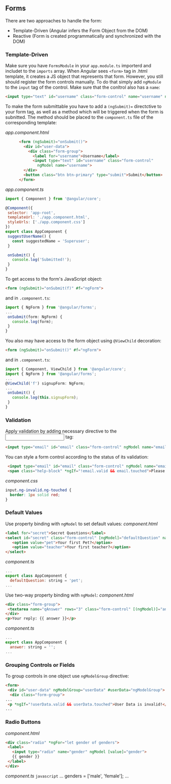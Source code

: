 ## Forms
There are two approaches to handle the form:
- Template-Driven (Angular infers the Form Object from the DOM)
- Reactive (Form is created programmatically and synchronized with the DOM)

### Template-Driven
Make sure you have `FormsModule` in your `app.module.ts` importerd and includet to the `imports` array. When
Angular sees `<form>` tag in .html template, it creates a JS object that represents that form. However, you
still should register the form controls manually. To do that simply add `ngModule` to the `input` tag of the
control. Make sure that the conltrol also has a `name`:
```html
<input type="text" id="username" class="form-control" name="username" ngModel>
```
To make the form submittable you have to add a `(ngSubmit)=` directctive to your form tag, as well as
a method which will be triggered when the form is subnitted. The method should be placed to the `component.ts` 
file of the corresponding template:

*app.component.html*
```html
      <form (ngSubmit)="onSubmit()">
        <div id="user-data">
          <div class="form-group">
            <label for="username">Username</label>
            <input type="text" id="username" class="form-control"
              ngModel name="username">
        </div>
        <button class="btn btn-primary" type="submit">Submit</button>
      </form>
 ```
 *app.component.ts*
 ```javascript
 import { Component } from '@angular/core';

@Component({
  selector: 'app-root',
  templateUrl: './app.component.html',
  styleUrls: ['./app.component.css']
})
export class AppComponent {
  suggestUserName() {
    const suggestedName = 'Superuser';
  }

  onSubmit() {
    console.log('Submitted!');
  }
}
```
To get access to the form's JavaScript object:
```html
<form (ngSubmit)="onSubmit(f)" #f="ngForm">
```
and in `.component.ts`:
```javascript
import { NgForm } from '@angular/forms';
...
 onSubmit(form: NgForm) {
   console.log(form);
 }
}
```
You also may have access to the form object using `@ViewChild` decoration:
```html
<form (ngSubmit)="onSubmit()" #f="ngForm">
```
and in `.component.ts`:
```javascript
import { Component, ViewChild } from '@angular/core';
import { NgForm } from '@angular/forms';
...
@ViewChild('f') signupForm: NgForm;
...
 onSubmit() {
   console.log(this.signupForm);
 }
}
```
### Validation
Apply validation by adding necessary directive to the <input> tag:
```html
<input type="email" id="email" class="form-control" ngModel name="email" required email />
```
You can style a form control according to the status of its validation:
```html
 <input type="email" id="email" class="form-control" ngModel name="email" required email #email="ngModel"/>
 <span class="help-block" *ngIf="!email.valid && email.touched">Please enter your email</span>
```
*component.css*
```css
input.ng-invalid.ng-touched {
  border: 1px solid red;
}
```
### Default Values
Use property binding with `ngModel` to set default values:
*component.html*
```html
<label for="secret">Secret Questions</label>
<select id="secret" class="form-control" [ngModel]="defaultQuestion" name="secret" email>
   <option value="pet">Your first Pet?</option>
   <option value="teacher">Your first teacher?</option>
</select>
```
*component.ts*
```javascript
...
export class AppComponent {
  defaultQuestion: string = 'pet';
...
```
Use two-way property binding with `ngModel`:
*component.html*
```html
<div class="form-group">
 <textarea name="qAnswer" rows="3" class="form-control" [(ngModel)]="answer"></textarea>
</div>
<p>Your reply: {{ answer }}</p>
```
*component.ts*
```javascript
...
export class AppComponent {
  answer: string = '';
...
```
### Grouping Controls or Fields
To group controls in one object use `ngModelGroup` directive:
```html
<form>
 <div id="user-data" ngModelGroup="userData" #userData="ngModelGroup">
  <div class="form-group">
...
 <p *ngIf="!userData.valid && userData.touched">User Data is invalid!</p>
...
```
### Radio Buttons
*component.html*
```html
<div class="radio" *ngFor="let gender of genders">
 <label>
   <input type="radio" name="gender" ngModel [value]="gender">
   {{ gender }}
 </label>
</div>
```
*component.ts*
```javascript```
...
 genders = ['male', 'female'];
...
```

